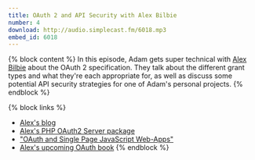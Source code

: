 ```yaml
---
title: OAuth 2 and API Security with Alex Bilbie
number: 4
download: http://audio.simplecast.fm/6018.mp3
embed_id: 6018
---
```


{% block content %}
In this episode, Adam gets super technical with [Alex Bilbie](https://twitter.com/alexbilbie) about the OAuth 2 specification. They talk about the different grant types and what they're each appropriate for, as well as discuss some potential API security strategies for one of Adam's personal projects.
{% endblock %}

{% block links %}
- [Alex's blog](http://alexbilbie.com/)
- [Alex's PHP OAuth2 Server package](https://github.com/thephpleague/oauth2-server)
- ["OAuth and Single Page JavaScript Web-Apps"](http://alexbilbie.com/2014/11/oauth-and-javascript/)
- [Alex's upcoming OAuth book](https://leanpub.com/oauthello-a-book-about-oauth)
{% endblock %}
